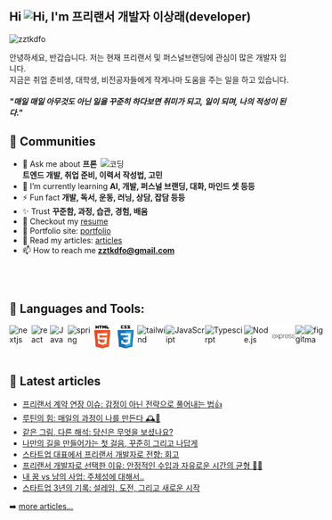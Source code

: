 ## Hi <img src='https://x.tw93.fun/images/hi.gif' alt='Hi' width="24"/>, I'm 프리랜서 개발자 이상래(developer)
<p align="left"> <img src="https://komarev.com/ghpvc/?username=zztkdfo&label=Profile%20views&color=0e75b6&style=flat" alt="zztkdfo" /> </p>
안녕하세요, 반갑습니다. 저는 현재 프리랜서 및 퍼스널브랜딩에 관심이 많은 개발자 입니다.  <br />
지금은 취업 준비생, 대학생, 비전공자들에게 작게나마 도움을 주는 일을 하고 있습니다.  

#### **_"매일 매일 아무것도 아닌 일을 꾸준히 하다보면 취미가 되고, 일이 되며, 나의 적성이 된다."_**

## 👯 Communities

<!--GIF 이미지 추가 -->
<img align="right" alt="코딩" width="340" src="https://images.squarespace-cdn.com/content/v1/5769fc401b631bab1addb2ab/1541580611624-TE64QGKRJG8SWAIUS7NS/ke17ZwdGBToddI8pDm48kPoswlzjSVMM-SxOp7CV59BZw-zPPgdn4jUwVcJE1ZvWQUxwkmyExglNqGp0IvTJZamWLI2zvYWH8K3-s_4yszcp2ryTI0HqTOaaUohrI8PI6FXy8c9PWtBlqAVlUS5izpdcIXDZqDYvprRqZ29Pw0o/coding-freak.gif" />

- 💬 Ask me about **프론트엔드 개발, 취업 준비, 이력서 작성법, 고민**
- 🌱 I’m currently learning **AI, 개발, 퍼스널 브랜딩, 대화, 마인드 셋 등등**
- ⚡ Fun fact **개발, 독서, 운동, 러닝, 상담, 잡담 등등**
- ✨ Trust **꾸준함, 과정, 습관, 경험, 배움**
- 📝 Checkout my [resume](https://zztkdfo.github.io/)
- 🎯 Portfolio site: [portfolio](https://portfolio-zztkdfo.vercel.app/)
- 📄 Read my articles: [articles](https://github.com/zztkdfo/writing)
- 📫 How to reach me **zztkdfo@gmail.com**

<br /><br />
## 🔨 Languages and Tools:
<div style="display: flex; flex-wrap: nowrap;">
<img align="left" src="https://cdn.worldvectorlogo.com/logos/nextjs-2.svg" alt="nextjs"  height="42px"/>
<img align="left" src="https://raw.githubusercontent.com/rahul-jha98/github_readme_icons/main/language_and_tools/square/react/react.svg" alt="react" height="42px"/>
<img align="left" alt="Java" height ="42px" src="https://raw.githubusercontent.com/rahul-jha98/github_readme_icons/main/language_and_tools/square/java/java.svg" />
<img align="left" src="https://www.vectorlogo.zone/logos/springio/springio-icon.svg" alt="spring" height="42px"/>
<img align="left" src="https://raw.githubusercontent.com/devicons/devicon/master/icons/html5/html5-original-wordmark.svg" alt="html5" height="42px"/>
<img align="left" src="https://raw.githubusercontent.com/devicons/devicon/master/icons/css3/css3-original-wordmark.svg" alt="css3" height="42px"/>
<img align="left" src="https://www.vectorlogo.zone/logos/tailwindcss/tailwindcss-icon.svg" alt="tailwind" height="42px"/>
<img align="left" alt="JavaScript" height ="42px"  src="https://raw.githubusercontent.com/rahul-jha98/github_readme_icons/main/language_and_tools/square/javascript/javascript.svg" />
<img align="left" alt="Typescirpt" height ="42px" src="https://raw.githubusercontent.com/rahul-jha98/github_readme_icons/main/language_and_tools/square/typescript/typescript.svg" />
<img align="left" alt="Node.js" height ="42px" src="https://raw.githubusercontent.com/rahul-jha98/github_readme_icons/main/language_and_tools/square/node/node.svg" />
<img align="left" src="https://raw.githubusercontent.com/devicons/devicon/master/icons/express/express-original-wordmark.svg" alt="express" height="42px"/>
<img src="https://raw.githubusercontent.com/rahul-jha98/github_readme_icons/main/language_and_tools/square/git-scm/git-scm.svg" align="left" alt="git" height='42px'/>
<img src="https://raw.githubusercontent.com/rahul-jha98/github_readme_icons/main/language_and_tools/square/figma/figma.svg" alt="figma" height='42px'/>
</div>
<br />

## 📕 Latest articles

<!-- BLOG-POST-LIST:START -->
- [프리랜서 계약 연장 이슈: 감정이 아닌 전략으로 풀어내는 법👍](https://disquiet.io/@zztkdfo/makerlog/%ED%94%84%EB%A6%AC%EB%9E%9C%EC%84%9C-%EA%B3%84%EC%95%BD-%EC%97%B0%EC%9E%A5-%EC%9D%B4%EC%8A%88-%EA%B0%90%EC%A0%95%EC%9D%B4-%EC%95%84%EB%8B%8C-%EC%A0%84%EB%9E%B5%EC%9C%BC%EB%A1%9C-%ED%92%80%EC%96%B4%EB%82%B4%EB%8A%94-%EB%B2%95)
- [루틴의 힘: 매일의 과정이 나를 만든다 🕰️💪](https://disquiet.io/@zztkdfo/makerlog/%EB%A3%A8%ED%8B%B4%EC%9D%98-%ED%9E%98-%EB%A7%A4%EC%9D%BC%EC%9D%98-%EA%B3%BC%EC%A0%95%EC%9D%B4-%EB%82%98%EB%A5%BC-%EB%A7%8C%EB%93%A0%EB%8B%A4)
- [같은 그림, 다른 해석: 당신은 무엇을 보셨나요?](https://disquiet.io/@zztkdfo/makerlog/%EA%B0%99%EC%9D%80-%EA%B7%B8%EB%A6%BC-%EB%8B%A4%EB%A5%B8-%ED%95%B4%EC%84%9D-%EB%8B%B9%EC%8B%A0%EC%9D%80-%EB%AC%B4%EC%97%87%EC%9D%84-%EB%B3%B4%EC%85%A8%EB%82%98%EC%9A%94)
- [나만의 길을 만들어가는 첫 걸음, 꾸준히 그리고 나답게](https://disquiet.io/@zztkdfo/makerlog/%EB%82%98%EB%A7%8C%EC%9D%98-%EA%B8%B8%EC%9D%84-%EB%A7%8C%EB%93%A4%EC%96%B4%EA%B0%80%EB%8A%94-%EC%B2%AB-%EA%B1%B8%EC%9D%8C-%EA%BE%B8%EC%A4%80%ED%9E%88-%EA%B7%B8%EB%A6%AC%EA%B3%A0-%EB%82%98%EB%8B%B5%EA%B2%8C)
- [스타트업 대표에서 프리랜서 개발자로 전향: 회고](https://disquiet.io/@zztkdfo/makerlog/%EC%8A%A4%ED%83%80%ED%8A%B8%EC%97%85-%EB%8C%80%ED%91%9C%EC%97%90%EC%84%9C-%ED%94%84%EB%A6%AC%EB%9E%9C%EC%84%9C-%EA%B0%9C%EB%B0%9C%EC%9E%90%EB%A1%9C-%EC%A0%84%ED%96%A5-%ED%9A%8C%EA%B3%A0)
- [프리랜서 개발자로 선택한 이유: 안정적인 수입과 자유로운 시간의 균형 💼⏰](https://disquiet.io/@zztkdfo/makerlog/%ED%94%84%EB%A6%AC%EB%9E%9C%EC%84%9C-%EA%B0%9C%EB%B0%9C%EC%9E%90%EB%A1%9C-%EC%84%A0%ED%83%9D%ED%95%9C-%EC%9D%B4%EC%9C%A0-%EC%95%88%EC%A0%95%EC%A0%81%EC%9D%B8-%EC%88%98%EC%9E%85%EA%B3%BC-%EC%9E%90%EC%9C%A0%EB%A1%9C%EC%9A%B4-%EC%8B%9C%EA%B0%84%EC%9D%98-%EA%B7%A0%ED%98%95)
- [내 꿈 vs 남의 사업: 주체성에 대해서..](https://disquiet.io/@zztkdfo/makerlog/%EB%82%B4-%EA%BF%88-vs-%EB%82%A8%EC%9D%98-%EC%82%AC%EC%97%85)
- [스타트업 3년의 기록: 설레임, 도전, 그리고 새로운 시작](https://disquiet.io/@zztkdfo/makerlog/%EC%8A%A4%ED%83%80%ED%8A%B8%EC%97%85-3%EB%85%84%EC%9D%98-%EA%B8%B0%EB%A1%9D-%EC%84%A4%EB%A0%88%EC%9E%84-%EB%8F%84%EC%A0%84-%EA%B7%B8%EB%A6%AC%EA%B3%A0-%EC%83%88%EB%A1%9C%EC%9A%B4-%EC%8B%9C%EC%9E%91)
<!-- BLOG-POST-LIST:END -->

➡️ [more articles...](https://disquiet.io/@zztkdfo/articles)
